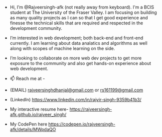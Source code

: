 - Hi, I’m @Rajveersingh-afk (not really away from keyboard). I'm a BCIS student at The University of the Fraser Valley. I am focusing on building as many quality projects as I can   so that I get good experience and finesse the technical skills that are required and respected in the development community. 

- I’m interested in web development; both back-end and front-end currently. I am learning about data analatics and algorithms as well along with scopes of machine learning on the   side.

- I’m looking to collaborate on more web dev projects to get more exposure to the community and also get hands-on experience about web development.

- 📫 Reach me at -
- (EMAIL) rajveersinghdhanjal@gmail.com or rs161199@gmail.com
 
- (LinkedIn) https://www.linkedin.com/in/rajvir-singh-9359b41b3/

- My interactive resume here- https://rajveersingh-afk.github.io/rajveer_singh/
 
- My CodePen here https://codepen.io/rajveersingh-afk/details/MWpdaQO 

